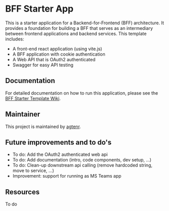 # BFF Starter App

This is a starter application for a Backend-for-Frontend (BFF) architecture. It provides a foundation for building a BFF that serves as an intermediary between frontend applications and backend services. This template includes:
- A front-end react application (using vite.js)
- A BFF application with cookie authentication
- A Web API that is OAuth2 authenticated
- Swagger for easy API testing

## Documentation
For detailed documentation on how to run this application, please see the [BFF Starter Template Wiki](https://github.com/dlw-digitalworkplace/dw-bff-template/wiki).

## Maintainer
This project is maintained by [agtenr](https://github.com/agtenr).

## Future improvements and to do's
* To do: Add the OAuth2 authenticated web api
* To do: Add documentation (intro, code components, dev setup, ...)
* To do: Clean-up downstream api calling (remove hardcoded string, move to service, ...)
* Improvement: support for running as MS Teams app

## Resources
To do